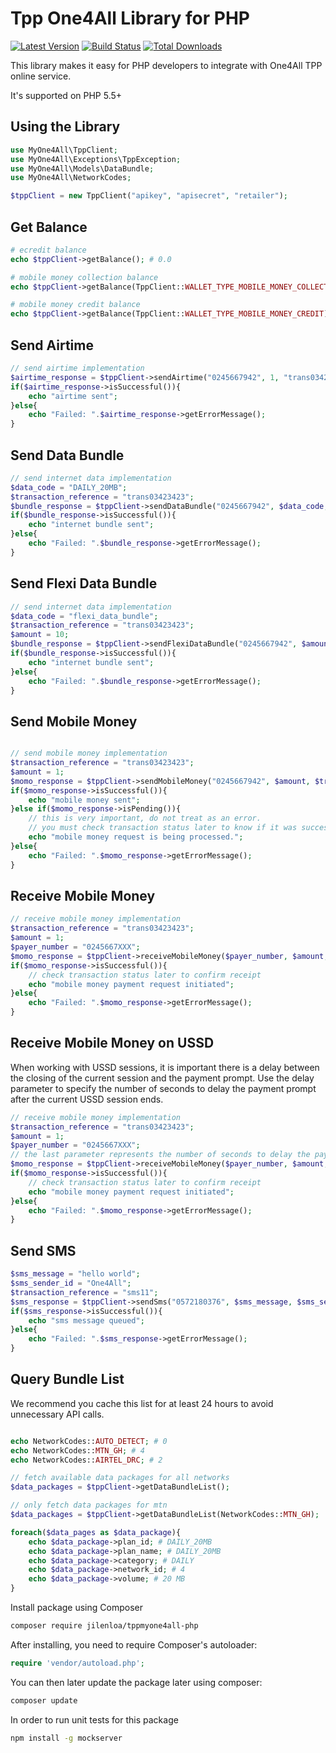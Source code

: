 Tpp One4All Library for PHP
=======================

[![Latest Version](https://img.shields.io/github/release/jilenloa/tppmyone4all-php.svg?style=flat-square)](https://github.com/jilenloa/tppmyone4all-php/releases)
[![Build Status](https://img.shields.io/travis/jilenloa/tppmyone4all-php.svg?style=flat-square)](https://travis-ci.org/jilenloa/tppmyone4all-php)
[![Total Downloads](https://img.shields.io/packagist/dt/jilenloa/tppmyone4all-php.svg?style=flat-square)](https://packagist.org/packages/jilenloa/tppmyone4all-php)

This library makes it easy for PHP developers to integrate with One4All TPP online service.

It's supported on PHP 5.5+

## Using the Library
```php
use MyOne4All\TppClient;
use MyOne4All\Exceptions\TppException;
use MyOne4All\Models\DataBundle;
use MyOne4All\NetworkCodes;

$tppClient = new TppClient("apikey", "apisecret", "retailer");

```

## Get Balance
```php
# ecredit balance
echo $tppClient->getBalance(); # 0.0

# mobile money collection balance
echo $tppClient->getBalance(TppClient::WALLET_TYPE_MOBILE_MONEY_COLLECTION); # 0.0

# mobile money credit balance
echo $tppClient->getBalance(TppClient::WALLET_TYPE_MOBILE_MONEY_CREDIT); # 0.0
```

## Send Airtime
```php
// send airtime implementation
$airtime_response = $tppClient->sendAirtime("0245667942", 1, "trans03423423", NetworkCodes::AUTO_DETECT);
if($airtime_response->isSuccessful()){
    echo "airtime sent";
}else{
    echo "Failed: ".$airtime_response->getErrorMessage();
}
```

## Send Data Bundle
```php
// send internet data implementation
$data_code = "DAILY_20MB";
$transaction_reference = "trans03423423";
$bundle_response = $tppClient->sendDataBundle("0245667942", $data_code, $transaction_reference, NetworkCodes::MTN_GH);
if($bundle_response->isSuccessful()){
    echo "internet bundle sent";
}else{
    echo "Failed: ".$bundle_response->getErrorMessage();
}
```

## Send Flexi Data Bundle
```php
// send internet data implementation
$data_code = "flexi_data_bundle";
$transaction_reference = "trans03423423";
$amount = 10;
$bundle_response = $tppClient->sendFlexiDataBundle("0245667942", $amount, $data_code, $transaction_reference, NetworkCodes::MTN_GH);
if($bundle_response->isSuccessful()){
    echo "internet bundle sent";
}else{
    echo "Failed: ".$bundle_response->getErrorMessage();
}
```

## Send Mobile Money
```php

// send mobile money implementation
$transaction_reference = "trans03423423";
$amount = 1;
$momo_response = $tppClient->sendMobileMoney("0245667942", $amount, $transaction_reference);
if($momo_response->isSuccessful()){
    echo "mobile money sent";
}else if($momo_response->isPending()){
    // this is very important, do not treat as an error.
    // you must check transaction status later to know if it was successful or not
    echo "mobile money request is being processed.";
}else{
    echo "Failed: ".$momo_response->getErrorMessage();
}
```

## Receive Mobile Money
```php
// receive mobile money implementation
$transaction_reference = "trans03423423";
$amount = 1;
$payer_number = "0245667XXX";
$momo_response = $tppClient->receiveMobileMoney($payer_number, $amount, $transaction_reference);
if($momo_response->isSuccessful()){
    // check transaction status later to confirm receipt
    echo "mobile money payment request initiated";
}else{
    echo "Failed: ".$momo_response->getErrorMessage();
}
```
## Receive Mobile Money on USSD
When working with USSD sessions, it is important there is a delay between the closing of the current session and the payment prompt. Use the delay parameter to specify the number of seconds to delay the payment prompt after the current USSD session ends.
```php
// receive mobile money implementation
$transaction_reference = "trans03423423";
$amount = 1;
$payer_number = "0245667XXX";
// the last parameter represents the number of seconds to delay the payment prompt
$momo_response = $tppClient->receiveMobileMoney($payer_number, $amount, $transaction_reference, 5);
if($momo_response->isSuccessful()){
    // check transaction status later to confirm receipt
    echo "mobile money payment request initiated";
}else{
    echo "Failed: ".$momo_response->getErrorMessage();
}
```

## Send SMS

```php
$sms_message = "hello world";
$sms_sender_id = "One4All";
$transaction_reference = "sms11";
$sms_response = $tppClient->sendSms("0572180376", $sms_message, $sms_sender_id, $transaction_reference);
if($sms_response->isSuccessful()){
    echo "sms message queued";
}else{
    echo "Failed: ".$sms_response->getErrorMessage();
}

```

## Query Bundle List
We recommend you cache this list for at least 24 hours to avoid unnecessary API calls.
```php

echo NetworkCodes::AUTO_DETECT; # 0
echo NetworkCodes::MTN_GH; # 4
echo NetworkCodes::AIRTEL_DRC; # 2

// fetch available data packages for all networks
$data_packages = $tppClient->getDataBundleList();

// only fetch data packages for mtn
$data_packages = $tppClient->getDataBundleList(NetworkCodes::MTN_GH);

foreach($data_pages as $data_package){
    echo $data_package->plan_id; # DAILY_20MB
    echo $data_package->plan_name; # DAILY_20MB
    echo $data_package->category; # DAILY
    echo $data_package->network_id; # 4
    echo $data_package->volume; # 20 MB
}
```

Install package using Composer
```bash
composer require jilenloa/tppmyone4all-php
```

After installing, you need to require Composer's autoloader:

```php
require 'vendor/autoload.php';
```

You can then later update the package later using composer:

 ```bash
composer update
 ```

In order to run unit tests for this package

 ```bash
npm install -g mockserver
 ```